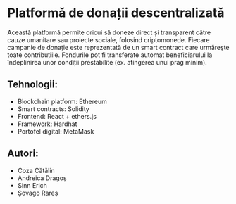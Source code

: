 # Platformă de donații descentralizată
Această platformă permite oricui să doneze direct și transparent către cauze umanitare sau proiecte sociale, folosind criptomonede. Fiecare campanie de donație este reprezentată de un smart contract care urmărește toate contribuțiile. Fondurile pot fi transferate automat beneficiarului la îndeplinirea unor condiții prestabilite (ex. atingerea unui prag minim).

## Tehnologii:
- Blockchain platform: Ethereum
- Smart contracts: Solidity
- Frontend: React + ethers.js
- Framework: Hardhat
- Portofel digital: MetaMask

## Autori:
- Coza Cătălin
- Andreica Dragoș
- Sinn Erich
- Șovago Rareș

